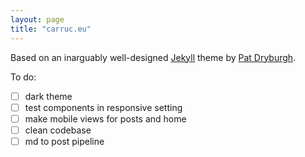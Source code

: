 ```yaml
---
layout: page
title: "carruc.eu"
---
```


Based on an inarguably well-designed [Jekyll](http://jekyllrb.com) theme by [Pat Dryburgh](https://patdryburgh.com).

To do:
- [ ] dark theme
- [ ] test components in responsive setting
- [ ] make mobile views for posts and home
- [ ] clean codebase
- [ ] md to post pipeline
